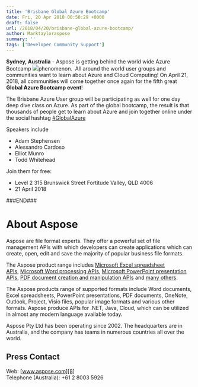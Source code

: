 ```yaml
---
title: 'Brisbane Global Azure Bootcamp'
date: Fri, 20 Apr 2018 00:50:29 +0000
draft: false
url: /2018/04/20/brisbane-global-azure-bootcamp/
author: Marktayloraspose
summary: ''
tags: ['Developer Community Support']
---
```


**Sydney, Australia** - Aspose is getting behind the world wide Azure Bootcamp [![][1]](http://blog.aspose.com/wp-content/uploads/sites/2/2017/04/global_103377392.jpeg)phenomenon.  All around the world user groups and communities want to learn about Azure and Cloud Computing! On April 21, 2018, all communities will come together once again for the fifth great **Global Azure Bootcamp event**!  
  
The Brisbane Azure User group will be participating as well for one day deep dive class on Azure. As part of the global bootcamp, the result is that thousands of people get to learn about Azure and join together online under the social hashtag [#GlobalAzure][2]

Speakers include   

*   Adam Stephensen
*   Alessandro Cardoso
*   Elliot Munro
*   Todd Whitehead

Join them for free:

*   Level 2 315 Brunswick Street Fortitude Valley, QLD 4006
*   21 April 2018

###END###

# About Aspose

Aspose are file format experts. They offer a powerful set of file management APIs with which developers can create applications which can create, open, edit and save the majority of popular business file formats.

The Aspose product range includes [Microsoft Excel spreadsheet APIs][3], [Microsoft Word processing APIs][4], [Microsoft PowerPoint presentation APIs][5], [PDF document creation and manipulation APIs][6] and [many others][7].

The Aspose products range of supported formats include Word documents, Excel spreadsheets, PowerPoint presentations, PDF documents, OneNote, Outlook, Project, Visio files, popular image formats and various other formats. Aspose produce APIs for .NET, Java, Cloud, which can be utilized in almost any modern language available today.

Aspose Pty Ltd has been operating since 2002. The headquarters are in Australia, and the company has teams in numerous countries all over the world.

## Press Contact

Web: [www.aspose.com][8]  
Telephone (Australia): +61 2 8003 5926




[1]: http://blog.aspose.com/wp-content/uploads/sites/2/2017/04/global_103377392.jpeg
[2]: https://twitter.com/search?q=%23GlobalAzure
[3]: http://www.aspose.com/.net/excel-component.aspx?utm_source=ignitenz2015&utm_medium=web&utm_campaign=ignitenz2015
[4]: http://www.aspose.com/.net/word-component.aspx?utm_source=ignitenz2015&utm_medium=web&utm_campaign=ignitenz2015
[5]: http://www.aspose.com/.net/powerpoint-component.aspx?utm_source=ignitenz2015&utm_medium=web&utm_campaign=ignitenz2015
[6]: http://www.aspose.com/.net/pdf-component.aspx?utm_source=ignitenz2015&utm_medium=web&utm_campaign=ignitenz2015
[7]: http://www.aspose.com/total-component-suite.aspx?utm_source=ignitenz2015&utm_medium=web&utm_campaign=ignitenz2015
[8]: http://www.aspose.com/



